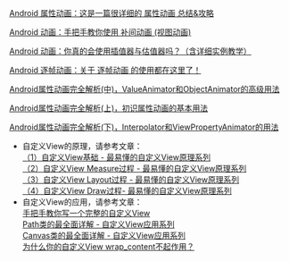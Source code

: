 [Android 属性动画：这是一篇很详细的 属性动画 总结&攻略 ](https://blog.csdn.net/carson_ho/article/details/72909894)

[Android 动画：手把手教你使用 补间动画 (视图动画) ](https://blog.csdn.net/carson_ho/article/details/72827747)

[Android 动画：你真的会使用插值器与估值器吗？（含详细实例教学） ](https://blog.csdn.net/carson_ho/article/details/72863901)

[ Android 逐帧动画：关于 逐帧动画 的使用都在这里了！ ](https://blog.csdn.net/carson_ho/article/details/73087488)


[ Android属性动画完全解析(中)，ValueAnimator和ObjectAnimator的高级用法 ](https://blog.csdn.net/guolin_blog/article/details/43816093)


[Android属性动画完全解析(上)，初识属性动画的基本用法](https://blog.csdn.net/guolin_blog/article/details/43536355)


[Android属性动画完全解析(下)，Interpolator和ViewPropertyAnimator的用法 ](https://blog.csdn.net/guolin_blog/article/details/44171115)


<ul>
<li>自定义View的原理，请参考文章： <br>
<a href="http://blog.csdn.net/carson_ho/article/details/56009827">（1）自定义View基础 - 最易懂的自定义View原理系列</a> <br>
<a href="http://blog.csdn.net/carson_ho/article/details/56011064">（2）自定义View Measure过程 - 最易懂的自定义View原理系列</a> <br>
<a href="http://blog.csdn.net/carson_ho/article/details/56011112">（3）自定义View Layout过程 - 最易懂的自定义View原理系列</a> <br>
<a href="http://blog.csdn.net/carson_ho/article/details/56011153">（4）自定义View Draw过程- 最易懂的自定义View原理系列</a></li>
<li>自定义View的应用，请参考文章： <br>
<a href="http://blog.csdn.net/carson_ho/article/details/62037696">手把手教你写一个完整的自定义View</a> <br>
<a href="http://blog.csdn.net/carson_ho/article/details/60597923">Path类的最全面详解 - 自定义View应用系列</a> <br>
<a href="http://blog.csdn.net/carson_ho/article/details/60598775">Canvas类的最全面详解 - 自定义View应用系列</a> <br>
<a href="http://blog.csdn.net/carson_ho/article/details/62037760">为什么你的自定义View wrap_content不起作用？</a></li></ol></li>
<ul>
